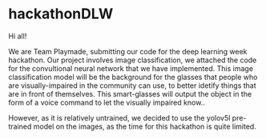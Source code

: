 # hackathonDLW

Hi all! 

We are Team Playmade, submitting our code for the deep learning week hackathon. 
Our project involves image classification, we attached the code for the convultional neural network that we have implemented. This image classification model will be the background for the glasses that people who are visually-impaired in the community can use, to better idetify things that are in front of themselves. This smart-glasses will output the object in the form of a voice command to let the visually impaired know..

However, as it is relatively untrained, we decided to use the yolov5l pre-trained model on the images, as the time for this hackathon is quite limited.
